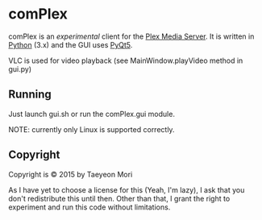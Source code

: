 comPlex
=======

comPlex is an *experimental* client for the [Plex Media Server][plex].
It is written in [Python][Python] (3.x) and the GUI uses [PyQt5][PyQt].

VLC is used for video playback (see MainWindow.playVideo method in gui.py)

[plex]: https://plex.tv
[Python]: https://python.org
[PyQt]: https://riverbankcomputing.co.uk

Running
-------
Just launch gui.sh or run the comPlex.gui module.

NOTE: currently only Linux is supported correctly.

Copyright
---------
Copyright is &copy; 2015 by Taeyeon Mori

As I have yet to choose a license for this (Yeah, I'm lazy), I ask that you don't redistribute this until then.
Other than that, I grant the right to experiment and run this code without limitations.
